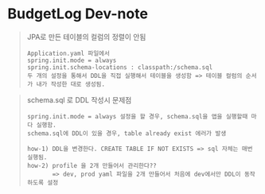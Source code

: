 # BudgetLog Dev-note


> JPA로 만든 테이블의 컬럼의 정렬이 안됨
> ``` 
> Application.yaml 파일에서
> spring.init.mode = always
> spring.init.schema-locations : classpath:/schema.sql
> 두 개의 설정을 통해서 DDL을 직접 실행해서 테이블을 생성함 => 테이블 컬럼의 순서가 내가 작성한 대로 생성됨.
> ``` 

> schema.sql 로 DDL 작성시 문제점
> ``` 
> spring.init.mode = always 설정을 할 경우, schema.sql을 앱을 실행할때 마다 실행함.
> schema.sql에 DDL이 있을 경우, table already exist 에러가 발생
> 
> how-1) DDL을 변경한다. CREATE TABLE IF NOT EXISTS => sql 자체는 매번 실행됨.
> how-2) profile 을 2개 만들어서 관리한다??
>        => dev, prod yaml 파일을 2개 만들어서 처음에 dev에서만 DDL이 동작하도록 설정
> ``` 